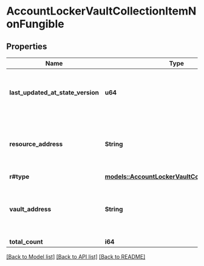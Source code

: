 # AccountLockerVaultCollectionItemNonFungible

## Properties

Name | Type | Description | Notes
------------ | ------------- | ------------- | -------------
**last_updated_at_state_version** | **u64** | The most recent state version underlying object was modified at. | 
**resource_address** | **String** | Bech32m-encoded human readable version of the address. | 
**r#type** | [**models::AccountLockerVaultCollectionItemType**](AccountLockerVaultCollectionItemType.md) |  | 
**vault_address** | **String** | Bech32m-encoded human readable version of the address. | 
**total_count** | **i64** |  | 

[[Back to Model list]](../README.md#documentation-for-models) [[Back to API list]](../README.md#documentation-for-api-endpoints) [[Back to README]](../README.md)


